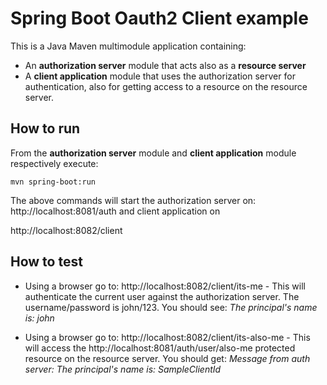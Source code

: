 # Spring Boot Oauth2 Client example

This is a Java Maven multimodule application containing: 

* An **authorization server** module that acts also as a **resource server**
* A  **client application** module that uses the authorization server for authentication, also for getting access to a resource on the resource server.

## How to run

From the **authorization server** module and **client application** module respectively execute:

`mvn spring-boot:run`

The above commands will start the authorization server on: http://localhost:8081/auth  and client application on

http://localhost:8082/client

## How to test

* Using a browser go to: http://localhost:8082/client/its-me - This will authenticate the current user against
the authorization server. The username/password is john/123. You should see: _The principal's name is: john_

* Using a browser go to: http://localhost:8082/client/its-also-me - This will access the http://localhost:8081/auth/user/also-me protected resource on the resource server.
You should get: _Message from auth server: The principal's name is: SampleClientId_




